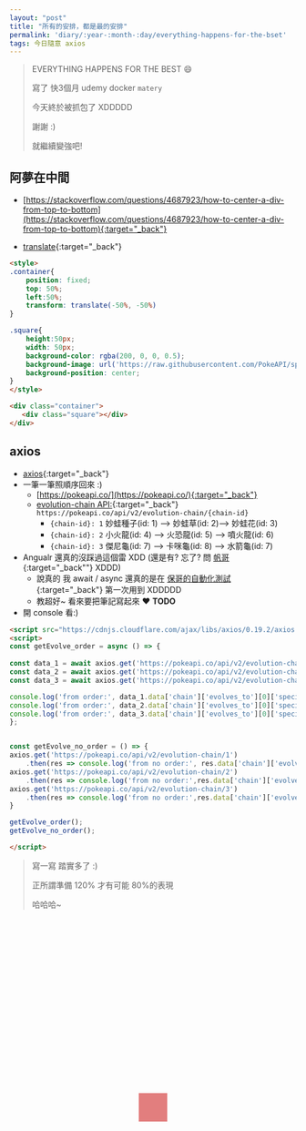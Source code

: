 ```yaml
---
layout: "post"
title: "所有的安排，都是最的安排"
permalink: 'diary/:year-:month-:day/everything-happens-for-the-bset'
tags: 今日隨意 axios
---
```


> EVERYTHING HAPPENS FOR THE BEST :smile:
>
> 寫了 快3個月 udemy docker `matery` 
>
> 今天終於被抓包了 XDDDDD
> 
> 謝謝 :) 
> 
> 就繼續變強吧!


## 阿夢在中間

   - [https://stackoverflow.com/questions/4687923/how-to-center-a-div-from-top-to-bottom](https://stackoverflow.com/questions/4687923/how-to-center-a-div-from-top-to-bottom){:target="_back"}

   - [translate](https://developer.mozilla.org/en-US/docs/Web/CSS/transform-function/translate){:target="_back"}

~~~html
<style>
.container{
    position: fixed;
    top: 50%;
    left:50%;
    transform: translate(-50%, -50%)
}

.square{
    height:50px;
    width: 50px;
    background-color: rgba(200, 0, 0, 0.5);
    background-image: url('https://raw.githubusercontent.com/PokeAPI/sprites/master/sprites/pokemon/151.png');
    background-position: center;
}
</style>

<div class="container">
   <div class="square"></div>
</div>
~~~


<style>
.container{
    position: fixed;
    top: 50%;
    left:50%;
    transform: translate(-50%, -50%)
}

.square{
    height:50px;
    width: 50px;
    background-color: rgba(200, 0, 0, 0.5);
    background-image: url('https://raw.githubusercontent.com/PokeAPI/sprites/master/sprites/pokemon/151.png');
    background-position: center;
}
</style>

<div class="container">
<div class="square"></div>
</div>


## axios 

- [axios](https://github.com/axios/axios){:target="_back"}
- 一筆一筆照順序回來 :)
   - [https://pokeapi.co/](https://pokeapi.co/){:target="_back"}
   - [evolution-chain API:](https://pokeapi.co/docs/v2.html#evolution-section){:target="_back"} `https://pokeapi.co/api/v2/evolution-chain/{chain-id}`
      - `{chain-id}: 1` 妙蛙種子(id: 1) --> 妙蛙草(id: 2)--> 妙蛙花(id: 3)
      - `{chain-id}: 2` 小火龍(id: 4) --> 火恐龍(id: 5) --> 噴火龍(id: 6) 
      - `{chain-id}: 3` 傑尼龜(id: 7) --> 卡咪龜(id: 8) --> 水箭龜(id: 7)
- Angualr 還真的沒踩過這個雷 XDD (還是有? 忘了? 問 [帆哥](https://josephjsf2.github.io/){:target="_back""} XDDD)
   - 說真的 我 await / async 還真的是在 [保哥的自動化測試](https://www.accupass.com/event/1901110945291586558310){:target="_back"} 第一次用到 XDDDDD 
   - 教超好~ 看來要把筆記寫起來 :heart: __TODO__
- 開 console 看:)


~~~html
<script src="https://cdnjs.cloudflare.com/ajax/libs/axios/0.19.2/axios.min.js"></script>
<script>
const getEvolve_order = async () => {
   
const data_1 = await axios.get('https://pokeapi.co/api/v2/evolution-chain/1');
const data_2 = await axios.get('https://pokeapi.co/api/v2/evolution-chain/2');
const data_3 = await axios.get('https://pokeapi.co/api/v2/evolution-chain/3');

console.log('from order:', data_1.data['chain']['evolves_to'][0]['species']);
console.log('from order:', data_2.data['chain']['evolves_to'][0]['species']);
console.log('from order:', data_3.data['chain']['evolves_to'][0]['species']);
};


const getEvolve_no_order = () => {
axios.get('https://pokeapi.co/api/v2/evolution-chain/1')
    .then(res => console.log('from no order:', res.data['chain']['evolves_to'][0]['species']));
axios.get('https://pokeapi.co/api/v2/evolution-chain/2')
    .then(res => console.log('from no order:',res.data['chain']['evolves_to'][0]['species']));
axios.get('https://pokeapi.co/api/v2/evolution-chain/3')
    .then(res => console.log('from no order:',res.data['chain']['evolves_to'][0]['species']));
}

getEvolve_order();
getEvolve_no_order();

</script>
~~~

<script src="https://cdnjs.cloudflare.com/ajax/libs/axios/0.19.2/axios.min.js"></script>

<script>
const getEvolve_order = async () => {
   
const data_1 = await axios.get('https://pokeapi.co/api/v2/evolution-chain/1');
const data_2 = await axios.get('https://pokeapi.co/api/v2/evolution-chain/2');
const data_3 = await axios.get('https://pokeapi.co/api/v2/evolution-chain/3');

console.log('from order:', data_1.data['chain']['evolves_to'][0]['species']);
console.log('from order:', data_2.data['chain']['evolves_to'][0]['species']);
console.log('from order:', data_3.data['chain']['evolves_to'][0]['species']);
};


const getEvolve_no_order = () => {
axios.get('https://pokeapi.co/api/v2/evolution-chain/1')
    .then(res => console.log('from no order:', res.data['chain']['evolves_to'][0]['species']));
axios.get('https://pokeapi.co/api/v2/evolution-chain/2')
    .then(res => console.log('from no order:',res.data['chain']['evolves_to'][0]['species']));
axios.get('https://pokeapi.co/api/v2/evolution-chain/3')
    .then(res => console.log('from no order:',res.data['chain']['evolves_to'][0]['species']));
}

getEvolve_order();
getEvolve_no_order();

</script>


> 寫一寫 踏實多了 :)
>
> 正所謂準備 120% 才有可能 80%的表現 
>
> 哈哈哈~